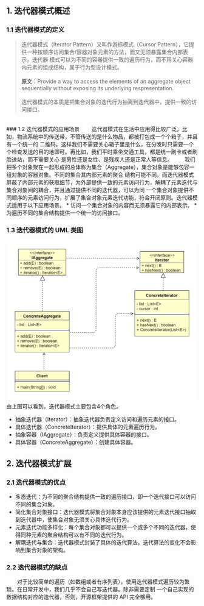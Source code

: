 ## 1. 迭代器模式概述
### 1.1 迭代器模式的定义
> 迭代器模式（Iterator Pattern）又叫作游标模式（Cursor Pattern），它提供一种按顺序访问集合/容器对象元素的方法，而又无须暴露集合内部表示。迭代器
> 模式可以为不同的容器提供一致的遍历行为，而不用关心容器内元素的组成结构，属于行为型设计模式。
> <br><br>
> **原文**：Provide a way to access the elements of an aggregate object sequentially without exposing its underlying respresentation.
> <br><br>
> 迭代器模式的本质是把集合对象的迭代行为抽离到迭代器中，提供一致的访问接口。
<br>
### 1.2 迭代器模式的应用场景
&ensp;&ensp;&ensp;&ensp;迭代器模式在生活中应用得比较广泛。比如，物流系统中的传送带，不管传送的是什么物品，都被打包成一个个箱子，并且有一个统一的
二维码。这样我们不需要关心箱子里是什么，在分发时只需要一个个检查发送的目的地即可。再比如，我们平时乘坐交通工具，都是统一刷卡或者刷脸进站，而不需要关心
是男性还是女性、是残疾人还是正常人等信息。
&ensp;&ensp;&ensp;&ensp;我们把多个对象聚在一起形成的总体称为集合（Aggregate），集合对象是能够包容一组对象的容器对象。不同的集合其内部元素的聚合
结构可能不同，而迭代器模式屏蔽了内部元素的获取细节，为外部提供一致的元素访问行为，解耦了元素迭代与集合对象间的耦合，并且通过提供不同的迭代器，可以为同
一个集合对象提供不同顺序的元素访问行为，扩展了集合对象元素迭代功能，符合开闭原则。迭代器模式适用于以下应用场景。
*   访问一个集合对象的内容而无须暴露它的内部表示。
*   为遍历不同的集合结构提供一个统一的访问接口。

### 1.3 迭代器模式的 UML 类图
![图片1](迭代器模式01.png)
<br>
由上图可以看到，迭代器模式主要包含4个角色。
*   抽象迭代器（Iterator）：抽象迭代器负责定义访问和遍历元素的接口。
*   具体迭代器（ConcreteIterator）：提供具体的元素遍历行为。
*   抽象容器（IAggregate）：负责定义提供具体容器的接口。
*   具体容器（ConcreteAggregate）：创建具体容器。

## 2. 迭代器模式扩展
### 2.1 迭代器模式的优点
*   多态迭代：为不同的聚合结构提供一致的遍历接口，即一个迭代接口可以访问不同的集合对象。
*   简化集合对象接口：迭代器模式将集合对象本身应该提供的元素迭代接口抽取到迭代器中，使集合对象无须关心具体迭代行为。
*   元素迭代功能多样化：每个集合对象都可以提供一个或多个不同的迭代器，使得同种元素的聚合结构可以有不同的迭代行为。
*   解耦迭代与集合：迭代器模式封装了具体的迭代算法，迭代算法的变化不会影响到集合对象的架构。

### 2.2 迭代器模式的缺点
&ensp;&ensp;&ensp;&ensp;对于比较简单的遍历（如数组或者有序列表），使用迭代器模式遍历较为繁琐。在日常开发中，我们几乎不会自己写迭代器。除非需要定制
一个自己实现的数据结构对应的迭代器，否则，开源框架提供的 API 完全够用。
